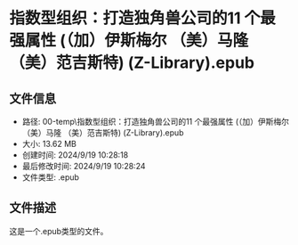 ﻿# 指数型组织：打造独角兽公司的11 个最强属性 (（加）伊斯梅尔  （美）马隆  （美）范吉斯特) (Z-Library).epub

## 文件信息
- 路径: 00-temp\指数型组织：打造独角兽公司的11 个最强属性 (（加）伊斯梅尔  （美）马隆  （美）范吉斯特) (Z-Library).epub
- 大小: 13.62 MB
- 创建时间: 2024/9/19 10:28:18
- 最后修改时间: 2024/9/19 10:28:24
- 文件类型: .epub

## 文件描述
这是一个.epub类型的文件。

